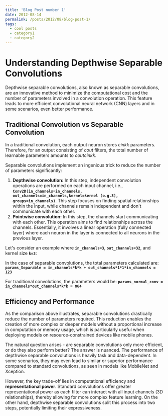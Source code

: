 ```yaml
---
title: 'Blog Post number 1'
date: 2012-08-14
permalink: /posts/2012/08/blog-post-1/
tags:
  - cool posts
  - category1
  - category2
---
```


# Understanding Depthwise Separable Convolutions

Depthwise separable convolutions, also known as separable convolutions, are an innovative method to minimize the computational cost and the number of parameters involved in a convolution operation. This feature leads to more efficient convolutional neural network (CNN) layers and in some scenarios, even better performance.

## **Traditional Convolution vs Separable Convolution**

In a traditional convolution, each output neuron stores $cinkk$ parameters. Therefore, for an output consisting of $cout$  filters, the total number of learnable parameters amounts to $coutcinkk.$

Separable convolutions implement an ingenious trick to reduce the number of parameters significantly:

1. **Depthwise convolution:** In this step, independent convolution operations are performed on each input channel, i.e., **`Conv2D(in_channels=in_channels, out_channels=in_channels,kernel=kernel (e.g.3), groups=in_channels)`**. This step focuses on finding spatial relationships within the input, while channels remain independent and don't communicate with each other.
2. **Pointwise convolution:** In this step, the channels start communicating with each other. This operation aims to find relationships across the channels. Essentially, it involves a linear operation (fully connected layer) where each neuron in the layer is connected to all neurons in the previous layer.

Let's consider an example where **`in_channels=3`**, **`out_channels=32`**, and kernel size **`k=3`**:

In the case of separable convolutions, the total parameters calculated are:
**`params_Separable = in_channels*k*k + out_channels*1*1*in_channels = 123`**

For traditional convolutions, the parameters would be:
**`params_normal_conv = in_channels*out_channels*k*k = 864`**

## **Efficiency and Performance**

As the comparison above illustrates, separable convolutions drastically reduce the number of parameters required. This reduction enables the creation of more complex or deeper models without a proportional increase in computation or memory usage, which is particularly useful when deploying models on resource-constrained devices like mobile phones.

The natural question arises - are separable convolutions only more efficient, or do they also perform better? The answer is nuanced. The performance of depthwise separable convolutions is heavily task and data-dependent. In some scenarios, they may even lead to similar or superior performance compared to standard convolutions, as seen in models like MobileNet and Xception.

However, the key trade-off lies in computational efficiency and **representational power**. Standard convolutions offer greater representational power as each filter can interact with all input channels (3D relationships), thereby allowing for more complex feature learning. On the other hand, depthwise separable convolutions split this process into two steps, potentially limiting their expressiveness.